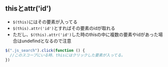 ## thisとattr('id')
- `$(this)`にはその要素が入ってる
- `$(this).attr('id')`とすればその要素のidが取れる
- ただし、`$(this).attr('id')`した時のthisの中に複数の要素やidがあった場合はundefindとなるので注意
```javascript
$(".js_search").click(function () {
  //このスコープにいる時、thisにはクリックした要素が入ってる。  
})
```
